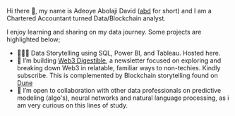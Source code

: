 Hi there 👋, my name is Adeoye Abolaji David ([abd](https://linktr.ee/abd010x) for short) and I am a Chartered Accountant turned Data/Blockchain analyst. 

I enjoy learning and sharing on my data journey. Some projects are highlighted below;
* 👨🏾‍💻 Data Storytelling using SQL, Power BI, and Tableau. Hosted here.   
* 🌱 I’m building [Web3 Digestible](https://web3digestible.beehiiv.com/subscribe), a newsletter focused on exploring and breaking down Web3 in relatable, familiar ways to non-techies. Kindly subscribe. This is complemented by Blockchain storytelling found on [Dune](https://dune.com/abd010x)
* 💞️ I’m open to collaboration with other data professionals on predictive modeling (algo's), neural networks and natural language processing, as i am very curious on this lines of study.

<!---
abd010x/abd01-0x is a ✨ special ✨ repository because its `README.md` (this file) appears on your GitHub profile.
You can click the Preview link to take a look at your changes.
--->
